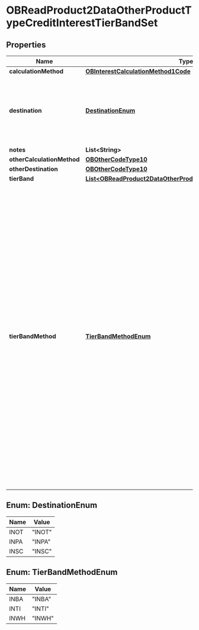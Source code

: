 
# OBReadProduct2DataOtherProductTypeCreditInterestTierBandSet

## Properties
Name | Type | Description | Notes
------------ | ------------- | ------------- | -------------
**calculationMethod** | [**OBInterestCalculationMethod1Code**](OBInterestCalculationMethod1Code.md) |  |  [optional]
**destination** | [**DestinationEnum**](#DestinationEnum) | Describes whether accrued interest is payable only to the BCA or to another bank account | 
**notes** | **List&lt;String&gt;** |  |  [optional]
**otherCalculationMethod** | [**OBOtherCodeType10**](OBOtherCodeType10.md) |  |  [optional]
**otherDestination** | [**OBOtherCodeType10**](OBOtherCodeType10.md) |  |  [optional]
**tierBand** | [**List&lt;OBReadProduct2DataOtherProductTypeCreditInterestTierBand&gt;**](OBReadProduct2DataOtherProductTypeCreditInterestTierBand.md) |  | 
**tierBandMethod** | [**TierBandMethodEnum**](#TierBandMethodEnum) | The methodology of how credit interest is paid/applied. It can be:- 1. Banded Interest rates are banded. i.e. Increasing rate on whole balance as balance increases. 2. Tiered Interest rates are tiered. i.e. increasing rate for each tier as balance increases, but interest paid on tier fixed for that tier and not on whole balance. 3. Whole The same interest rate is applied irrespective of the product holder&#39;s account balance | 


<a name="DestinationEnum"></a>
## Enum: DestinationEnum
Name | Value
---- | -----
INOT | &quot;INOT&quot;
INPA | &quot;INPA&quot;
INSC | &quot;INSC&quot;


<a name="TierBandMethodEnum"></a>
## Enum: TierBandMethodEnum
Name | Value
---- | -----
INBA | &quot;INBA&quot;
INTI | &quot;INTI&quot;
INWH | &quot;INWH&quot;



